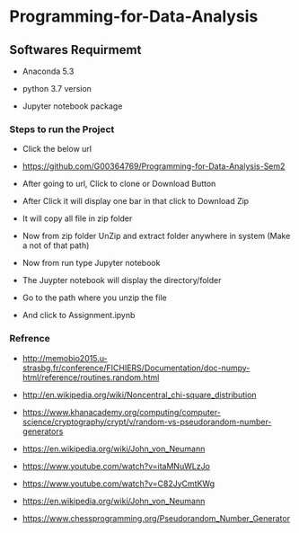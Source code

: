  # Programming-for-Data-Analysis

## Softwares Requirmemt

 - Anaconda 5.3
    
 - python 3.7 version
    
 - Jupyter notebook package

### Steps to run the Project

 - Click the below url 

 - https://github.com/G00364769/Programming-for-Data-Analysis-Sem2

 - After going to url, Click to clone or Download Button

 - After Click it will display one bar in that click to Download Zip

 - It will copy all file in zip folder

- Now from zip folder UnZip and extract folder anywhere in system (Make a not of that path)

 - Now from run type Jupyter notebook

 - The Juypter notebook will display the directory/folder 

 - Go to the path where you unzip the file 

 - And click to Assignment.ipynb

### Refrence
 - http://memobio2015.u-strasbg.fr/conference/FICHIERS/Documentation/doc-numpy-html/reference/routines.random.html

- http://en.wikipedia.org/wiki/Noncentral_chi-square_distribution

 - https://www.khanacademy.org/computing/computer-science/cryptography/crypt/v/random-vs-pseudorandom-number-generators

 - https://en.wikipedia.org/wiki/John_von_Neumann

 - https://www.youtube.com/watch?v=itaMNuWLzJo

 - https://www.youtube.com/watch?v=C82JyCmtKWg

 - https://en.wikipedia.org/wiki/John_von_Neumann

 - https://www.chessprogramming.org/Pseudorandom_Number_Generator
